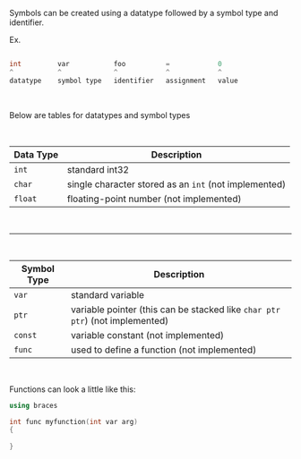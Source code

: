 Symbols can be created using a datatype followed by a symbol type and identifier.

Ex.

```c

int         var           foo          =            0
^           ^             ^            ^            ^
datatype    symbol type   identifier   assignment   value
```

<br/>

Below are tables for datatypes and symbol types

<br/>

| Data Type     | Description 
| -----------   | ----------- 
| `int`         | standard int32
| `char`        | single character stored as an `int` (not implemented)
| `float`       | floating-point number (not implemented)

<br/>

---------------------------------

<br/>

| Symbol Type   | Description 
| -----------   | ----------- 
| `var`         | standard variable
| `ptr`         | variable pointer (this can be stacked like `char ptr ptr`) (not implemented)
| `const`       | variable constant (not implemented)
| `func`        | used to define a function (not implemented)

<br/>

Functions can look a little like this:

```cpp
using braces

int func myfunction(int var arg)
{
    
}

```

